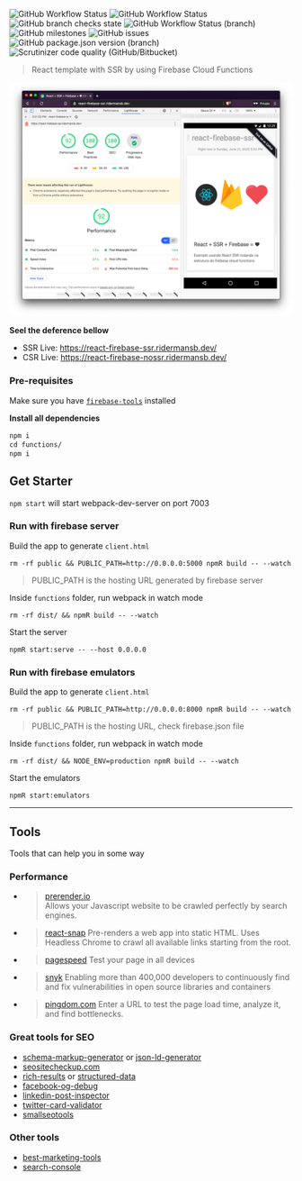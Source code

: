 ![GitHub Workflow Status](https://img.shields.io/github/workflow/status/Ridermansb/react-firebase-ssr/deploy?style=flat-square)
![GitHub Workflow Status](https://img.shields.io/github/workflow/status/Ridermansb/react-firebase-ssr/release?style=flat-square)
![GitHub branch checks state](https://img.shields.io/github/checks-status/Ridermansb/react-firebase-ssr/master?style=flat-square)
![GitHub Workflow Status (branch)](https://img.shields.io/github/workflow/status/Ridermansb/react-firebase-ssr/deploy/master?style=flat-square)
![GitHub milestones](https://img.shields.io/github/milestones/open/Ridermansb/react-firebase-ssr?style=flat-square)
![GitHub issues](https://img.shields.io/github/issues-raw/Ridermansb/react-firebase-ssr?style=flat-square)
![GitHub package.json version (branch)](https://img.shields.io/github/package-json/v/Ridermansb/react-firebase-ssr/master?style=flat-square)
![Scrutinizer code quality (GitHub/Bitbucket)](https://img.shields.io/scrutinizer/quality/g/Ridermansb/react-firebase-ssr/master?style=flat-square)

> React template with SSR by using Firebase Cloud Functions

<p align="center">
    <img src="demo.png" />
</p>

**Seel the deference bellow**

 * SSR Live: https://react-firebase-ssr.ridermansb.dev/
 * CSR Live: https://react-firebase-nossr.ridermansb.dev/

### Pre-requisites

Make sure you have [`firebase-tools`][firebase-tools] installed

**Install all dependencies**
```
npm i
cd functions/ 
npm i
```

## Get Starter

`npm start` will start webpack-dev-server on port 7003


### Run with firebase server

Build the app to generate `client.html`

```
rm -rf public && PUBLIC_PATH=http://0.0.0.0:5000 npmR build -- --watch
```

> PUBLIC_PATH is the hosting URL generated by firebase server

Inside `functions` folder, run webpack in watch mode

```
rm -rf dist/ && npmR build -- --watch 
```

Start the server

```
npmR start:serve -- --host 0.0.0.0
```

### Run with firebase emulators

Build the app to generate `client.html`

```
rm -rf public && PUBLIC_PATH=http://0.0.0.0:8000 npmR build -- --watch
```

> PUBLIC_PATH is the hosting URL, check firebase.json file

Inside `functions` folder, run webpack in watch mode

```
rm -rf dist/ && NODE_ENV=production npmR build -- --watch 
```

Start the emulators

```
npmR start:emulators
```

---------

## Tools

Tools that can help you in some way

### Performance

 * > [prerender.io][4]   
   > Allows your Javascript website to be crawled perfectly by search engines.
 * > [react-snap][5]
   > Pre-renders a web app into static HTML. Uses Headless Chrome to crawl all available links starting from the root.
 * > [pagespeed][pagespeed]
   > Test your page in all devices
 * > [snyk][snyk]
   > Enabling more than 400,000 developers to continuously find and fix vulnerabilities in open source libraries and containers
 * > [pingdom.com][pingdom.com]
   > Enter a URL to test the page load time, analyze it, and find bottlenecks.

### Great tools for SEO

 * [schema-markup-generator][1] or [json-ld-generator][json-ld-generator]
 * [seositecheckup.com][seositecheckup]
 * [rich-results][rich-results] or [structured-data][structured-data]
 * [facebook-og-debug][facebook-og-debug]
 * [linkedin-post-inspector][linkedin-post-inspector]
 * [twitter-card-validator][twitter-card-validator]
 * [smallseotools][smallseotools]


### Other tools

 * [best-marketing-tools][best-marketing-tools]
 * [search-console][search-console]

[1]: https://technicalseo.com/tools/schema-markup-generator/
[json-ld-generator]: https://webcode.tools/json-ld-generator
[best-marketing-tools]: https://saijogeorge.com/best-marketing-tools/
[4]: https://prerender.io/
[5]: https://github.com/stereobooster/react-snap
[firebase-tools]: https://firebase.google.com/docs/cli
[search-console]: https://search.google.com/search-console
[seositecheckup]: https://seositecheckup.com/
[pagespeed]: https://developers.google.com/speed/pagespeed/insights/
[rich-results]: https://search.google.com/test/rich-results?utm_campaign=devsite&utm_medium=jsonld&utm_source=recipe
[structured-data]: https://search.google.com/structured-data/testing-tool
[facebook-og-debug]: https://developers.facebook.com/tools/debug/
[smallseotools]: https://smallseotools.com/
[linkedin-post-inspector]: https://www.linkedin.com/post-inspector/
[twitter-card-validator]: https://cards-dev.twitter.com/validator
[data-highlighter]: https://www.google.com/webmasters/data-highlighter/u/0/tagger?sourceId=106074205&hl=en
[markup-helper]: https://www.google.com/webmasters/markup-helper/u/0/tagger?sourceId=106075397
[snyk]: https://snyk.io/
[pingdom.com]: https://tools.pingdom.com/#5cb726db5c800000


